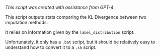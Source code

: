 _This script was created with assistance from GPT-4_

This script outputs stats comparing the KL Divergence between two imputation methods.

It relies on information given by the `label_distribution` script.

Unfortunately, it only has a `.bat` script, but it should be relatively easy to understand how to convert it to a `.sh` script.